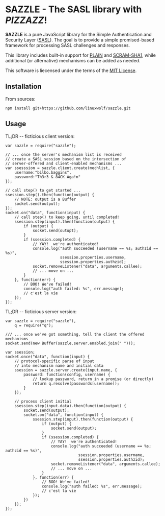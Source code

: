 # SAZZLE - The SASL library with *PIZZAZZ*! #

**SAZZLE** is a pure JavaScript library for the Simple Authentication and Security Layer ([SASL](http://tools.ietf.org/html/rfc4422)). The goal is to provide a simple promised-based framework  for processing SASL challenges and responses.

This library includes built-in support for [PLAIN](https://tools.ietf.org/html/rfc4616) and [SCRAM-SHA1](http://tools.ietf.org/html/rfc5802), while additional (or alternative) mechanisms can be added as needed.

This software is liecensed under the terms of the [MIT License](http://opensource.org/licenses/MIT).

## Installation ##

From sources:

    npm install git+https://github.com/linuxwolf/sazzle.git

## Usage ##

TL;DR -- ficticious client version:

    var sazzle = require("sazzle");

    // ... once the server's mechanism list is received
    // create a SASL session based on the intersection of
    // server-offered and client-enabled mechanisms ...
    var ssesssion = sazzle.client.create(mechlist, {
        username:"bilbo.baggins",
        password:"Th3r3 & 84CK Aga!n"
    });

    // call step() to get started ...
    ssession.step().then(function(output) {
        // NOTE: output is a Buffer
        socket.send(output);
    });
    socket.on("data", function(input) {
        // call step() to keep going, until completed!
        ssession.step(input).then(function(output) {
            if (output) {
                socket.send(outupt);
            }
            if (ssession.completed) {
                // YAY!  we're authenticated!
                console.log("auth succeeded (username == %s; authzid == %s)",
                            ssession.properties.username,
                            ssession.properties.authzid);
                socket.removeListener("data", arguments.callee);
                // ... move on ...
            }
        }, function(err) {
            // BOO! We've failed!
            console.log("auth failed: %s", err.message);
            // c'est la vie
        });
    });

TL;DR -- ficticious server version:

    var sazzle = require("sazzle"),
        q = require("q");

    /// ... once we've got something, tell the client the offered mechanisms
    socket.send(new Buffer(sazzle.server.enabled.join(" ")));

    var ssession;
    socket.once("data", function(input) {
        // protocol-specific parse of input
        // into mechanism name and initial data
        ssession = sazzle.server.create(input.name, {
            password: function(config, username) {
                // lookup password, return in a promise (or directly)
                return q.resolve(passwords[username]);
            }
        });

        // process client initial
        ssession.step(input.data).then(function(output) {
            socket.send(output);
            socket.on("data", function(input) {
                ssession.step(input).then(function(output) {
                    if (output) {
                        socket.send(output);
                    }
                    if (ssession.completed) {
                        // YAY!  we're authenticated!
                        console.log("auth succeeded (username == %s; authzid == %s)",
                                    ssession.properties.username,
                                    ssession.properties.authzid);
                        socket.removeListener("data", arguments.callee);
                        // ... move on ...
                    }
                }, function(err) {
                    // BOO! We've failed!
                    console.log("auth failed: %s", err.message);
                    // c'est la vie
                });
            })
        });
    });
